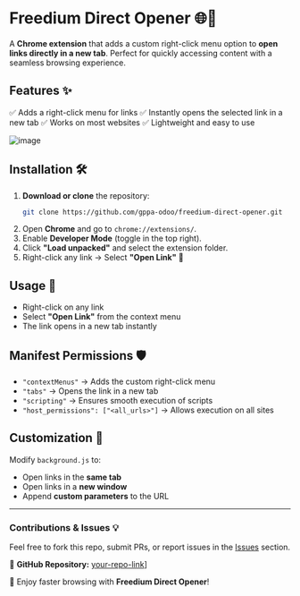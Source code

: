 # **Freedium Direct Opener** 🌐🚀

A **Chrome extension** that adds a custom right-click menu option to **open links directly in a new tab**. Perfect for quickly accessing content with a seamless browsing experience.

## **Features** ✨
✅ Adds a right-click menu for links
✅ Instantly opens the selected link in a new tab
✅ Works on most websites
✅ Lightweight and easy to use


![image](https://github.com/user-attachments/assets/20efe001-840f-40f4-8f47-14248cef03a6)

## **Installation** 🛠
1. **Download or clone** the repository:
   ```bash
   git clone https://github.com/gppa-odoo/freedium-direct-opener.git
   ```
2. Open **Chrome** and go to `chrome://extensions/`.
3. Enable **Developer Mode** (toggle in the top right).
4. Click **"Load unpacked"** and select the extension folder.
5. Right-click any link → Select **"Open Link"** 🎉

## **Usage** 🚀
- Right-click on any link
- Select **"Open Link"** from the context menu
- The link opens in a new tab instantly

## **Manifest Permissions** 🛡
- `"contextMenus"` → Adds the custom right-click menu
- `"tabs"` → Opens the link in a new tab
- `"scripting"` → Ensures smooth execution of scripts
- `"host_permissions": ["<all_urls>"]` → Allows execution on all sites

## **Customization** 🔧
Modify `background.js` to:
- Open links in the **same tab**
- Open links in a **new window**
- Append **custom parameters** to the URL

---

### **Contributions & Issues** 💡
Feel free to fork this repo, submit PRs, or report issues in the [Issues](https://github.com/gppa-odoo/freedium-direct-opener/issues) section.

🔗 **GitHub Repository:** [your-repo-link](https://github.com/gppa-odoo/freedium-direct-opener/)]

🚀 Enjoy faster browsing with **Freedium Direct Opener**!
